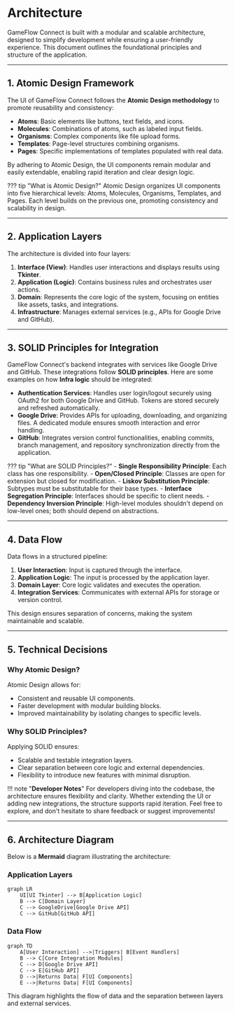 # **Architecture**

GameFlow Connect is built with a modular and scalable architecture, designed to simplify development while ensuring a user-friendly experience. This document outlines the foundational principles and structure of the application.

---

## **1. Atomic Design Framework**

The UI of GameFlow Connect follows the **Atomic Design methodology** to promote reusability and consistency:

- **Atoms**: Basic elements like buttons, text fields, and icons.
- **Molecules**: Combinations of atoms, such as labeled input fields.
- **Organisms**: Complex components like file upload forms.
- **Templates**: Page-level structures combining organisms.
- **Pages**: Specific implementations of templates populated with real data.

By adhering to Atomic Design, the UI components remain modular and easily extendable, enabling rapid iteration and clear design logic.

??? tip "What is Atomic Design?"
    Atomic Design organizes UI components into five hierarchical levels: Atoms, Molecules, Organisms, Templates, and Pages. Each level builds on the previous one, promoting consistency and scalability in design.

---

## **2. Application Layers**

The architecture is divided into four layers:

1. **Interface (View)**: Handles user interactions and displays results using **Tkinter**.
2. **Application (Logic)**: Contains business rules and orchestrates user actions.
3. **Domain**: Represents the core logic of the system, focusing on entities like assets, tasks, and integrations.
4. **Infrastructure**: Manages external services (e.g., APIs for Google Drive and GitHub).

---

## **3. SOLID Principles for Integration**

GameFlow Connect's backend integrates with services like Google Drive and GitHub. These integrations follow **SOLID principles**. Here are some examples on how **Infra logic** should be integrated:

- **Authentication Services**: Handles user login/logout securely using OAuth2 for both Google Drive and GitHub. Tokens are stored securely and refreshed automatically.
- **Google Drive**: Provides APIs for uploading, downloading, and organizing files. A dedicated module ensures smooth interaction and error handling.
- **GitHub**: Integrates version control functionalities, enabling commits, branch management, and repository synchronization directly from the application.

??? tip "What are SOLID Principles?"
    - **Single Responsibility Principle**: Each class has one responsibility.
    - **Open/Closed Principle**: Classes are open for extension but closed for modification.
    - **Liskov Substitution Principle**: Subtypes must be substitutable for their base types.
    - **Interface Segregation Principle**: Interfaces should be specific to client needs.
    - **Dependency Inversion Principle**: High-level modules shouldn't depend on low-level ones; both should depend on abstractions.

---

## **4. Data Flow**

Data flows in a structured pipeline:

1. **User Interaction**: Input is captured through the interface.
2. **Application Logic**: The input is processed by the application layer.
3. **Domain Layer**: Core logic validates and executes the operation.
4. **Integration Services**: Communicates with external APIs for storage or version control.

This design ensures separation of concerns, making the system maintainable and scalable.

---

## **5. Technical Decisions**

### **Why Atomic Design?**
Atomic Design allows for:

- Consistent and reusable UI components.
- Faster development with modular building blocks.
- Improved maintainability by isolating changes to specific levels.

### **Why SOLID Principles?**
Applying SOLID ensures:

- Scalable and testable integration layers.
- Clear separation between core logic and external dependencies.
- Flexibility to introduce new features with minimal disruption.

!!! note "**Developer Notes**"
    For developers diving into the codebase, the architecture ensures flexibility and clarity. Whether extending the UI or adding new integrations, the structure supports rapid iteration. Feel free to explore, and don't hesitate to share feedback or suggest improvements!

---

## **6. Architecture Diagram**

Below is a **Mermaid** diagram illustrating the architecture:

### Application Layers
```mermaid
graph LR
    UI[UI Tkinter] --> B[Application Logic]
    B --> C[Domain Layer]
    C --> GoogleDrive[Google Drive API]
    C --> GitHub[GitHub API]
```

### Data Flow
```mermaid
graph TD
    A[User Interaction] -->|Triggers| B[Event Handlers]
    B --> C[Core Integration Modules]
    C --> D[Google Drive API]
    C --> E[GitHub API]
    D -->|Returns Data| F[UI Components]
    E -->|Returns Data| F[UI Components]
```

This diagram highlights the flow of data and the separation between layers and external services.

